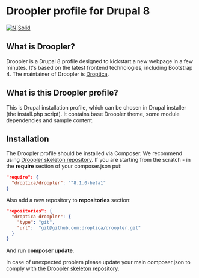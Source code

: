 # Droopler profile for Drupal 8 #
[![N|Solid](https://www.droopler.pl/sites/default/files/logo_droopler.jpg)](http://droopler.pl)

## What is Droopler? ##
Droopler is a Drupal 8 profile designed to kickstart a new webpage in a few minutes. It's based on the latest frontend technologies, including Bootstrap 4. The maintainer of Droopler is [Droptica](https://droptica.com).

## What is this Droopler profile? ##
This is Drupal installation profile, which can be chosen in Drupal installer (the install.php script). It contains base Droopler theme, some module dependencies and sample content.

## Installation ##
The Droopler profile should be installed via Composer. We recommend using [Droopler skeleton repository](https://github.com/droptica/droopler_project). If you are starting from the scratch - in the **require** section of your composer.json put:

```json
"require": {
  "droptica/droopler": "^8.1.0-beta1"
}
```

Also add a new repository to **repositories** section:
```json
"repositories": {
  "droptica-droopler": {
    "type": "git",
    "url":  "git@github.com:droptica/droopler.git"
  }
}
```

And run **composer update**.

In case of unexpected problem please update your main composer.json to comply with the [Droopler skeleton repository](https://github.com/droptica/droopler_project).
